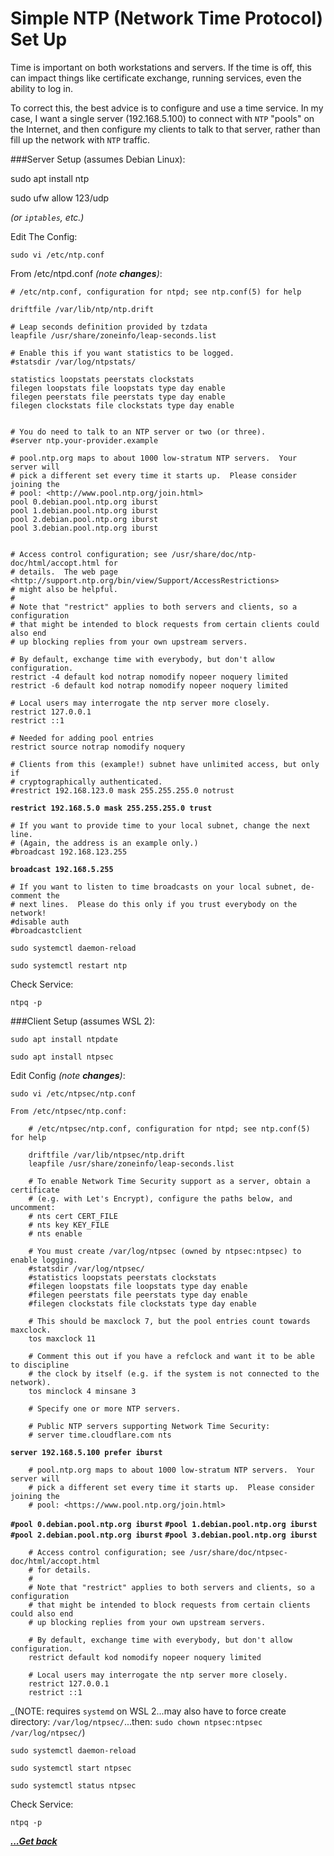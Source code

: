 # Simple NTP (Network Time Protocol) Set Up

Time is important on both workstations and servers.  If the time is off, this can impact things like certificate exchange, running services, even the ability to log in.

To correct this, the best advice is to configure and use a time service.  In my case, I want a single server (192.168.5.100) to connect with `NTP` "pools" on the Internet, and then configure my clients to talk to that server, rather than fill up the network with `NTP` traffic.

###Server Setup (assumes Debian Linux):

sudo apt install ntp

sudo ufw allow 123/udp

_(or `iptables`, etc.)_


Edit The Config:

    sudo vi /etc/ntp.conf

From /etc/ntpd.conf _(note **changes**)_:

    # /etc/ntp.conf, configuration for ntpd; see ntp.conf(5) for help

    driftfile /var/lib/ntp/ntp.drift

    # Leap seconds definition provided by tzdata
    leapfile /usr/share/zoneinfo/leap-seconds.list

    # Enable this if you want statistics to be logged.
    #statsdir /var/log/ntpstats/

    statistics loopstats peerstats clockstats
    filegen loopstats file loopstats type day enable
    filegen peerstats file peerstats type day enable
    filegen clockstats file clockstats type day enable


    # You do need to talk to an NTP server or two (or three).
    #server ntp.your-provider.example

    # pool.ntp.org maps to about 1000 low-stratum NTP servers.  Your server will
    # pick a different set every time it starts up.  Please consider joining the
    # pool: <http://www.pool.ntp.org/join.html>
    pool 0.debian.pool.ntp.org iburst
    pool 1.debian.pool.ntp.org iburst
    pool 2.debian.pool.ntp.org iburst
    pool 3.debian.pool.ntp.org iburst


    # Access control configuration; see /usr/share/doc/ntp-doc/html/accopt.html for
    # details.  The web page <http://support.ntp.org/bin/view/Support/AccessRestrictions>
    # might also be helpful.
    #
    # Note that "restrict" applies to both servers and clients, so a configuration
    # that might be intended to block requests from certain clients could also end
    # up blocking replies from your own upstream servers.

    # By default, exchange time with everybody, but don't allow configuration.
    restrict -4 default kod notrap nomodify nopeer noquery limited
    restrict -6 default kod notrap nomodify nopeer noquery limited

    # Local users may interrogate the ntp server more closely.
    restrict 127.0.0.1
    restrict ::1

    # Needed for adding pool entries
    restrict source notrap nomodify noquery

    # Clients from this (example!) subnet have unlimited access, but only if
    # cryptographically authenticated.
    #restrict 192.168.123.0 mask 255.255.255.0 notrust

**`restrict 192.168.5.0 mask 255.255.255.0 trust`**


    # If you want to provide time to your local subnet, change the next line.
    # (Again, the address is an example only.)
    #broadcast 192.168.123.255

**`broadcast 192.168.5.255`**

    # If you want to listen to time broadcasts on your local subnet, de-comment the
    # next lines.  Please do this only if you trust everybody on the network!
    #disable auth
    #broadcastclient

`sudo systemctl daemon-reload`

`sudo systemctl restart ntp`


Check Service:

    ntpq -p



###Client Setup (assumes WSL 2):

    sudo apt install ntpdate

    sudo apt install ntpsec

Edit Config _(note **changes**)_:

    sudo vi /etc/ntpsec/ntp.conf

    From /etc/ntpsec/ntp.conf:

        # /etc/ntpsec/ntp.conf, configuration for ntpd; see ntp.conf(5) for help

        driftfile /var/lib/ntpsec/ntp.drift
        leapfile /usr/share/zoneinfo/leap-seconds.list

        # To enable Network Time Security support as a server, obtain a certificate
        # (e.g. with Let's Encrypt), configure the paths below, and uncomment:
        # nts cert CERT_FILE
        # nts key KEY_FILE
        # nts enable

        # You must create /var/log/ntpsec (owned by ntpsec:ntpsec) to enable logging.
        #statsdir /var/log/ntpsec/
        #statistics loopstats peerstats clockstats
        #filegen loopstats file loopstats type day enable
        #filegen peerstats file peerstats type day enable
        #filegen clockstats file clockstats type day enable

        # This should be maxclock 7, but the pool entries count towards maxclock.
        tos maxclock 11

        # Comment this out if you have a refclock and want it to be able to discipline
        # the clock by itself (e.g. if the system is not connected to the network).
        tos minclock 4 minsane 3

        # Specify one or more NTP servers.

        # Public NTP servers supporting Network Time Security:
        # server time.cloudflare.com nts

**`server 192.168.5.100 prefer iburst`**

        # pool.ntp.org maps to about 1000 low-stratum NTP servers.  Your server will
        # pick a different set every time it starts up.  Please consider joining the
        # pool: <https://www.pool.ntp.org/join.html>
        
**`#pool 0.debian.pool.ntp.org iburst`**
**`#pool 1.debian.pool.ntp.org iburst`**
**`#pool 2.debian.pool.ntp.org iburst`**
**`#pool 3.debian.pool.ntp.org iburst`**

        # Access control configuration; see /usr/share/doc/ntpsec-doc/html/accopt.html
        # for details.
        #
        # Note that "restrict" applies to both servers and clients, so a configuration
        # that might be intended to block requests from certain clients could also end
        # up blocking replies from your own upstream servers.

        # By default, exchange time with everybody, but don't allow configuration.
        restrict default kod nomodify nopeer noquery limited

        # Local users may interrogate the ntp server more closely.
        restrict 127.0.0.1
        restrict ::1

_(NOTE:  requires `systemd` on WSL 2...may also have to force create directory:  `/var/log/ntpsec/`...then:  `sudo chown ntpsec:ntpsec /var/log/ntpsec/`)

`sudo systemctl daemon-reload`

`sudo systemctl start ntpsec`

`sudo systemctl status ntpsec`

Check Service:

    ntpq -p

[***...Get back***](../it-the-hard-way.html)
